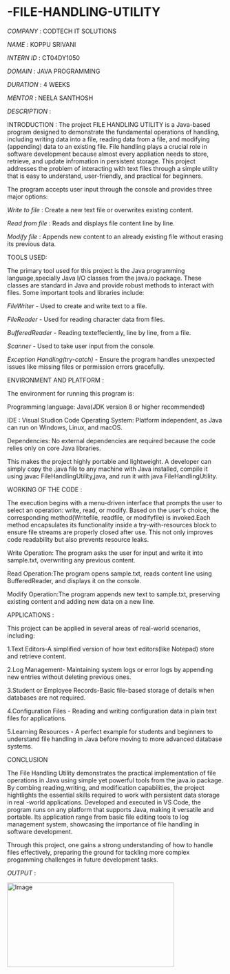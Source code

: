 # -FILE-HANDLING-UTILITY

*COMPANY* : CODTECH IT SOLUTIONS

*NAME* : KOPPU SRIVANI

*INTERN ID* : CT04DY1050

*DOMAIN* : JAVA PROGRAMMING

*DURATION* : 4 WEEKS

*MENTOR* : NEELA SANTHOSH

*DESCRIPTION* :

INTRODUCTION :
The project FILE HANDLING UTILITY is a Java-based program designed to demonstrate the fundamental operations of handling, including writing data into a file, reading data from a file, and modifying (appending) data to an existing file. File handling plays a crucial role in software development because almost every appliation needs to store, retrieve, and update infromation in persistent storage. This project addresses the problem of interacting with text files through a simple utility that is easy to understand, user-friendly, and practical for beginners.

The program accepts user input through the console and provides three major options:

*Write to file* : Create a new text file or overwrites existing content.

*Read from file* : Reads and displays file content line by line.
 
*Modify file* : Appends new content to an already existing file without erasing its previous data.

TOOLS USED:

The primary tool used for this project is the Java programming language,specially Java I/O classes from the java.io package. These classes are standard in Java and provide robust methods to interact with files. Some important tools and libraries include:

*FileWriter* - Used to create and write text to a file.

*FileReader* - Used for reading character data from files.

*BufferedReader* - Reading texteffeciently, line by line, from a file.

*Scanner* - Used to take user input from the console.

*Exception Handling(try-catch)* - Ensure the program handles unexpected issues like missing files or permission errors gracefully.

ENVIRONMENT AND PLATFORM :

The environment for running this program is:

Programming language: Java(JDK version 8 or higher recommended)

IDE : Visual Studion Code
Operating System: Platform independent, as Java can run on Windows, Linux, and macOS.

Dependencies: No external dependencies are required because the code relies only on core Java libraries.

This makes the project highly portable and lightweight. A developer can simply copy the .java file to any machine with Java installed, compile it using javac FileHandlingUtility,java, and run it with java FileHandlingUtility.

WORKING OF THE CODE :

The execution begins with a menu-driven interface that prompts the user to select an operation: write, read, or modify. Based on the user's choice, the corresponding method(Writefile, readfile, or modifyfile) is invoked.Each method encapsulates its functionality inside a try-with-resources block to ensure file streams are properly closed after use. This not only improves code readability but also prevents resource leaks.

Write Operation: The program asks the user for input and write it into sample.txt, overwriting any previous content.

Read Operation:The program opens sample.txt, reads content line using BufferedReader, and displays it on the console.

Modify Operation:The program appends new text to sample.txt, preserving existing content and adding new data on a new line.

APPLICATIONS :

This project can be applied in several areas of real-world scenarios, including:

1.Text Editors-A simplified version of how text editors(like Notepad) store and retrieve content.

2.Log Management- Maintaining system logs or error logs by appending new entries without deleting previous ones.

3.Student or Employee Records-Basic file-based storage of details when databases are not required.

4.Configuration Files - Reading and writing configuration data in plain text files for applications.

5.Learning Resources - A perfect example for students and beginners to understand file handling in Java before moving to more advanced database systems.

CONCLUSION

The File Handling Utility demonstrates the practical implementation of file operations in Java using simple yet powerful tools from the java.io package. By combing reading,writing, and modification capabilities, the project hightlights the essential skills required to work with persistent data storage in real -world applications. Developed and executed in VS Code, the program runs on any platform that supports Java, making it versatile and portable. Its application range from basic file editing tools to log management system, showcasing the importance of file handling in software development.

Through this project, one gains a strong understanding of how to handle files effectively, preparing the ground for tackling more complex progamming challenges in future development tasks.

*OUTPUT* :

<img width="387" height="196" alt="Image" src="https://github.com/user-attachments/assets/c2560d2f-92ec-4959-981c-7ad157eb425f" />
